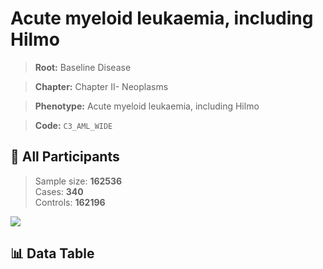 # Acute myeloid leukaemia, including Hilmo

> **Root:** Baseline Disease  

> **Chapter:** Chapter II- Neoplasms  

> **Phenotype:** Acute myeloid leukaemia, including Hilmo  

> **Code:** `C3_AML_WIDE`

## 🧪 All Participants  
> Sample size: **162536**  
> Cases: **340**  
> Controls: **162196**
<img src="/Sensitive/Figures/ALL/Incidence/C3_AML_WIDE.png"/>

## 📊 Data Table
<CsvTableMRF src="/Sensitive/Data/ALL/Incidence/COX_C3_AML_WIDE.csv"/>

